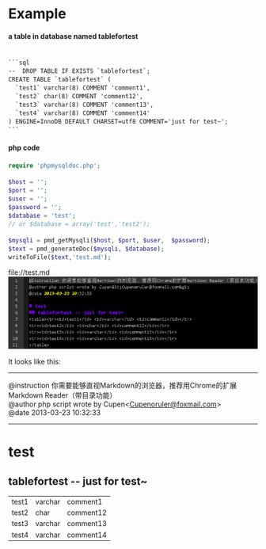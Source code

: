# Example  
#### a table in database named tablefortest  
<code>
```sql  
--  DROP TABLE IF EXISTS `tablefortest`;
CREATE TABLE `tablefortest` (
  `test1` varchar(8) COMMENT 'comment1',
  `test2` char(8) COMMENT 'comment12',
  `test3` varchar(8) COMMENT 'comment13',
  `test4` varchar(8) COMMENT 'comment14'
) ENGINE=InnoDB DEFAULT CHARSET=utf8 COMMENT='just for test~';
```  
</code>

#### php code  

```php  
require 'phpmysqldoc.php';

$host = '';
$port = '';
$user = '';
$password = '';
$database = 'test';
// or $database = array('test','test2');

$mysqli = pmd_getMysqli($host, $port, $user,  $password);
$text = pmd_generateDoc($mysqli, $database);
writeToFile($text,'test.md');
```  
	
file://test.md   
![内容截图](screenshot.png)


It looks like this:  
- - -
@instruction 你需要能够直视Markdown的浏览器，推荐用Chrome的扩展Markdown Reader（带目录功能）  
@author php script wrote by Cupen&lt;Cupenoruler@foxmail.com&gt;  
@date 2013-03-23 10:32:33  
- - -  
# test  
## tablefortest -- just for test~  
<table><tr><td>test1</td> <td>varchar</td> <td>comment1</td></tr>  
<tr><td>test2</td> <td>char</td> <td>comment12</td></tr>  
<tr><td>test3</td> <td>varchar</td> <td>comment13</td></tr>  
<tr><td>test4</td> <td>varchar</td> <td>comment14</td></tr>  
</table>   
